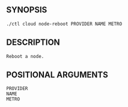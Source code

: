 ## SYNOPSIS
    ./ctl cloud node-reboot PROVIDER NAME METRO
 
## DESCRIPTION
    Reboot a node.
 
## POSITIONAL ARGUMENTS
    PROVIDER
    NAME
    METRO
